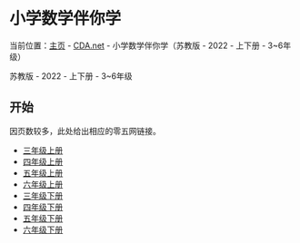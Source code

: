 # 小学数学伴你学
当前位置：[主页](https://miner233.github.io/cda/home) - [CDA.net](https://miner233.github.io/cda/app) - 小学数学伴你学（苏教版 - 2022 - 上下册 - 3~6年级）

苏教版 - 2022 - 上下册 - 3~6年级
## 开始
因页数较多，此处给出相应的零五网链接。
* [三年级上册](https://www.05wang.com/thread-14193-1-1.html)
* [四年级上册](https://www.05wang.com/thread-14194-1-1.html)
* [五年级上册](https://www.05wang.com/thread-14196-1-1.html)
* [六年级上册](https://www.05wang.com/thread-14195-1-1.html)
* [三年级下册](https://www.05wang.com/thread-14193-1-1.html)
* [四年级下册](https://www.05wang.com/thread-14194-1-1.html)
* [五年级下册](https://www.05wang.com/thread-14196-1-1.html)
* [六年级下册](https://www.05wang.com/thread-14195-1-1.html)

